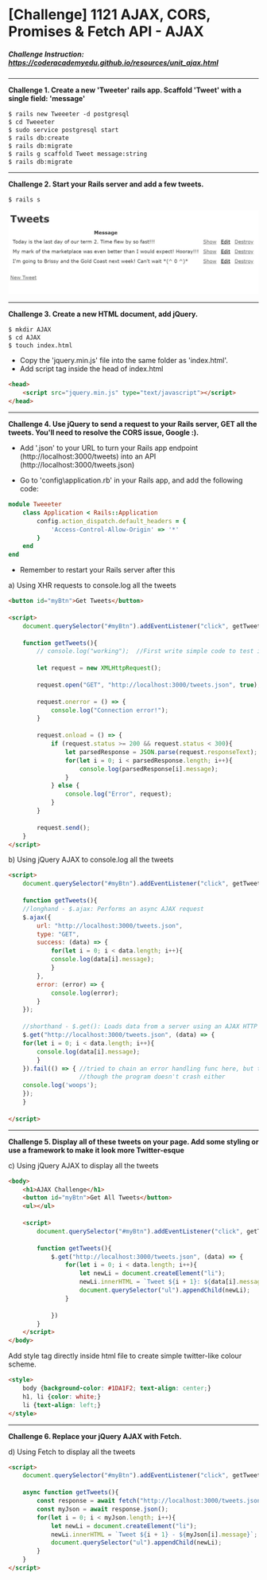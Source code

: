 # [Challenge] 1121 AJAX, CORS, Promises & Fetch API - AJAX

##### Challenge Instruction: https://coderacademyedu.github.io/resources/unit_ajax.html

---

__Challenge 1.	Create a new 'Tweeter' rails app. Scaffold 'Tweet' with a single field: 'message'__
```
$ rails new Tweeeter -d postgresql
$ cd Tweeeter
$ sudo service postgresql start 
$ rails db:create
$ rails db:migrate 
$ rails g scaffold Tweet message:string 
$ rails db:migrate
```
---
__Challenge 2.	Start your Rails server and add a few tweets.__
```
$ rails s
```

![Tweets](./docs/tweets.JPG)

---

__Challenge 3.	Create a new HTML document, add jQuery.__

```
$ mkdir AJAX
$ cd AJAX
$ touch index.html
```
- Copy the 'jquery.min.js' file into the same folder as 'index.html'.
- Add script tag inside the head of index.html

```html
<head>
    <script src="jquery.min.js" type="text/javascript"></script>
</head>
```
---
__Challenge 4.	Use jQuery to send a request to your Rails server, GET all the tweets. You'll need to resolve the CORS issue, Google :).__

- Add '.json' to your URL to turn your Rails app endpoint (http://localhost:3000/tweets) into an API (http://localhost:3000/tweets.json)

- Go to 'config\application.rb' in your Rails app, and add the following code:
```ruby
module Tweeeter
    class Application < Rails::Application
        config.action_dispatch.default_headers = {
            'Access-Control-Allow-Origin' => '*'
        }
    end
end
```
- Remember to restart your Rails server after this

a) Using XHR requests to console.log all the tweets

```html
<button id="myBtn">Get Tweets</button>

<script>
    document.querySelector("#myBtn").addEventListener("click", getTweets);

    function getTweets(){
        // console.log("working");  //First write simple code to test if everything's working

        let request = new XMLHttpRequest();

        request.open("GET", "http://localhost:3000/tweets.json", true); // True: asynchronous

        request.onerror = () => {
            console.log("Connection error!");
        }

        request.onload = () => {
            if (request.status >= 200 && request.status < 300){
                let parsedResponse = JSON.parse(request.responseText);
                for(let i = 0; i < parsedResponse.length; i++){
                    console.log(parsedResponse[i].message);
                }
            } else {
                console.log("Error", request);
            }
        }
        
        request.send();
    }
</script>
```

b) Using jQuery AJAX to console.log all the tweets
```html
<script>
    document.querySelector("#myBtn").addEventListener("click", getTweets);

    function getTweets(){
    //longhand - $.ajax: Performs an async AJAX request
    $.ajax({
        url: "http://localhost:3000/tweets.json",
        type: "GET",
        success: (data) => {
            for(let i = 0; i < data.length; i++){
            console.log(data[i].message);
            }
        },
        error: (error) => {
            console.log(error);
        }
    });

    //shorthand - $.get(): Loads data from a server using an AJAX HTTP GET request
    $.get("http://localhost:3000/tweets.json", (data) => {
    for(let i = 0; i < data.length; i++){
        console.log(data[i].message);
        }
    }).fail(() => { //tried to chain an error handling func here, but this doesn't work
                    //though the program doesn't crash either
    console.log('woops'); 
    });
    }

</script>
```
---
__Challenge 5.	Display all of these tweets on your page. Add some styling or use a framework to make it look more Twitter-esque__

c) Using jQuery AJAX to display all the tweets

```html
<body>
    <h1>AJAX Challenge</h1>
    <button id="myBtn">Get All Tweets</button>
    <ul></ul>
    
    <script>
        document.querySelector("#myBtn").addEventListener("click", getTweets);

        function getTweets(){
            $.get("http://localhost:3000/tweets.json", (data) => {
                for(let i = 0; i < data.length; i++){
                    let newLi = document.createElement("li");
                    newLi.innerHTML = `Tweet ${i + 1}: ${data[i].message}`;
                    document.querySelector("ul").appendChild(newLi);  
                }

            })
        }
    </script>
</body>
```

Add style tag directly inside html file to create simple twitter-like colour scheme.

```html
<style>
    body {background-color: #1DA1F2; text-align: center;}
    h1, li {color: white;}
    li {text-align: left;}
</style>
```


---
__Challenge 6.	Replace your jQuery AJAX with Fetch.__

d) Using Fetch to display all the tweets

```html
<script>
    document.querySelector("#myBtn").addEventListener("click", getTweets);

    async function getTweets(){
        const response = await fetch("http://localhost:3000/tweets.json");
        const myJson = await response.json();
        for(let i = 0; i < myJson.length; i++){
            let newLi = document.createElement("li");
            newLi.innerHTML = `Tweet ${i + 1} - ${myJson[i].message}`;
            document.querySelector("ul").appendChild(newLi);      
        }
    }
</script>
```
